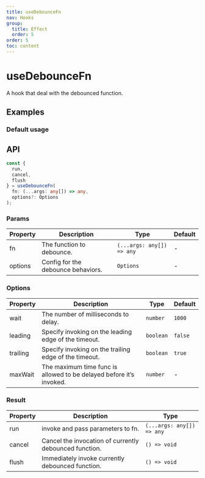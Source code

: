 ```yaml
---
title: useDebounceFn
nav: Hooks
group:
  title: Effect
  order: 5
order: 5
toc: content
---
```


# useDebounceFn

A hook that deal with the debounced function.

## Examples

### Default usage

<code src="./demo/demo1.tsx"></code>

## API

```typescript
const {
  run,
  cancel,
  flush
} = useDebounceFn(
  fn: (...args: any[]) => any,
  options?: Options
);
```

### Params

| Property | Description                        | Type                      | Default |
| -------- | ---------------------------------- | ------------------------- | ------- |
| fn       | The function to debounce.          | `(...args: any[]) => any` | -       |
| options  | Config for the debounce behaviors. | `Options`                 | -       |

### Options

| Property | Description                                                         | Type      | Default |
| -------- | ------------------------------------------------------------------- | --------- | ------- |
| wait     | The number of milliseconds to delay.                                | `number`  | `1000`  |
| leading  | Specify invoking on the leading edge of the timeout.                | `boolean` | `false` |
| trailing | Specify invoking on the trailing edge of the timeout.               | `boolean` | `true`  |
| maxWait  | The maximum time func is allowed to be delayed before it’s invoked. | `number`  | -       |

### Result

| Property | Description                                            | Type                      |
| -------- | ------------------------------------------------------ | ------------------------- |
| run      | invoke and pass parameters to fn.                      | `(...args: any[]) => any` |
| cancel   | Cancel the invocation of currently debounced function. | `() => void`              |
| flush    | Immediately invoke currently debounced function.       | `() => void`              |

